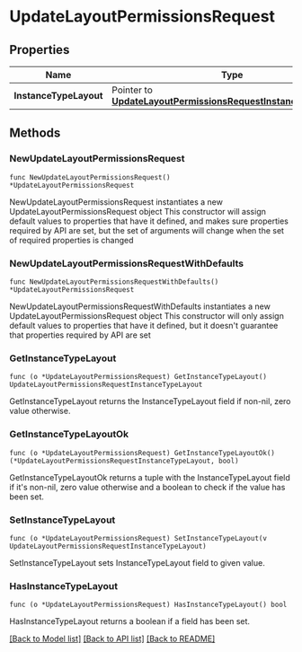 # UpdateLayoutPermissionsRequest

## Properties

Name | Type | Description | Notes
------------ | ------------- | ------------- | -------------
**InstanceTypeLayout** | Pointer to [**UpdateLayoutPermissionsRequestInstanceTypeLayout**](UpdateLayoutPermissionsRequestInstanceTypeLayout.md) |  | [optional] 

## Methods

### NewUpdateLayoutPermissionsRequest

`func NewUpdateLayoutPermissionsRequest() *UpdateLayoutPermissionsRequest`

NewUpdateLayoutPermissionsRequest instantiates a new UpdateLayoutPermissionsRequest object
This constructor will assign default values to properties that have it defined,
and makes sure properties required by API are set, but the set of arguments
will change when the set of required properties is changed

### NewUpdateLayoutPermissionsRequestWithDefaults

`func NewUpdateLayoutPermissionsRequestWithDefaults() *UpdateLayoutPermissionsRequest`

NewUpdateLayoutPermissionsRequestWithDefaults instantiates a new UpdateLayoutPermissionsRequest object
This constructor will only assign default values to properties that have it defined,
but it doesn't guarantee that properties required by API are set

### GetInstanceTypeLayout

`func (o *UpdateLayoutPermissionsRequest) GetInstanceTypeLayout() UpdateLayoutPermissionsRequestInstanceTypeLayout`

GetInstanceTypeLayout returns the InstanceTypeLayout field if non-nil, zero value otherwise.

### GetInstanceTypeLayoutOk

`func (o *UpdateLayoutPermissionsRequest) GetInstanceTypeLayoutOk() (*UpdateLayoutPermissionsRequestInstanceTypeLayout, bool)`

GetInstanceTypeLayoutOk returns a tuple with the InstanceTypeLayout field if it's non-nil, zero value otherwise
and a boolean to check if the value has been set.

### SetInstanceTypeLayout

`func (o *UpdateLayoutPermissionsRequest) SetInstanceTypeLayout(v UpdateLayoutPermissionsRequestInstanceTypeLayout)`

SetInstanceTypeLayout sets InstanceTypeLayout field to given value.

### HasInstanceTypeLayout

`func (o *UpdateLayoutPermissionsRequest) HasInstanceTypeLayout() bool`

HasInstanceTypeLayout returns a boolean if a field has been set.


[[Back to Model list]](../README.md#documentation-for-models) [[Back to API list]](../README.md#documentation-for-api-endpoints) [[Back to README]](../README.md)


